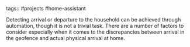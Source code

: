 tags:: #projects #home-assistant

Detecting arrival or departure to the household can be achieved through automation, though it is not a trivial task. There are a number of factors to consider especially when it comes to the discrepancies between arrival in the geofence and actual physical arrival at home.
